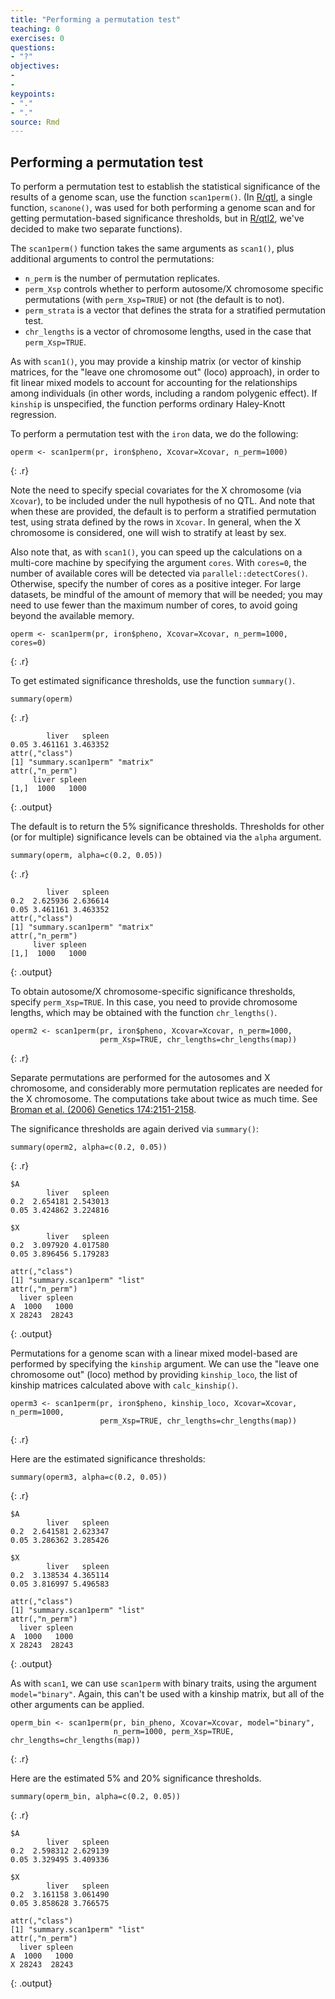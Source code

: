 ```yaml
---
title: "Performing a permutation test"
teaching: 0
exercises: 0
questions:
- "?"
objectives:
- 
- 
keypoints:
- "."
- "."
source: Rmd
---
```





## Performing a permutation test

To perform a permutation test to establish the statistical significance of
the results of a genome scan, use the function `scan1perm()`. (In
[R/qtl](http://rqtl.org), a single function, `scanone()`, was used for
both performing a genome scan and for getting permutation-based
significance thresholds, but in [R/qtl2](http://kbroman.org/qtl2),
we've decided to make two separate functions).

The `scan1perm()` function takes the same arguments as `scan1()`, plus
additional arguments to control the permutations:

- `n_perm` is the number of permutation replicates.
- `perm_Xsp` controls whether to perform autosome/X chromosome
  specific permutations (with `perm_Xsp=TRUE`) or not (the default is
  to not).
- `perm_strata` is a vector that defines the strata for a stratified permutation
  test.
- `chr_lengths` is a vector of chromosome lengths, used in the case
  that `perm_Xsp=TRUE`.

As with `scan1()`, you may provide a kinship matrix (or vector of
kinship matrices, for the "leave one chromosome out" (loco) approach),
in order to fit linear mixed models to account for accounting for the
relationships among individuals (in other words, including a random
polygenic effect). If `kinship` is unspecified, the function performs
ordinary Haley-Knott regression.



To perform a permutation test with the `iron` data, we do the following:


~~~
operm <- scan1perm(pr, iron$pheno, Xcovar=Xcovar, n_perm=1000)
~~~
{: .r}

Note the need to specify special covariates for the X chromosome (via
`Xcovar`), to be included under the null hypothesis of no QTL.
And note that when these are provided, the default is to perform a
stratified permutation test, using strata defined by the rows in
`Xcovar`. In general, when the X chromosome is considered, one will
wish to stratify at least by sex.

Also note that, as with `scan1()`, you can speed up the calculations on a multi-core
machine by specifying the argument `cores`. With `cores=0`, the number
of available cores will be detected via `parallel::detectCores()`.
Otherwise, specify the number of cores as a positive integer.
For large datasets, be mindful of the amount of memory that will be
needed; you may need to use fewer than the maximum number of cores,
to avoid going beyond the available memory.


~~~
operm <- scan1perm(pr, iron$pheno, Xcovar=Xcovar, n_perm=1000, cores=0)
~~~
{: .r}

To get estimated significance thresholds, use the function
`summary()`.




~~~
summary(operm)
~~~
{: .r}


~~~
        liver   spleen
0.05 3.461161 3.463352
attr(,"class")
[1] "summary.scan1perm" "matrix"           
attr(,"n_perm")
     liver spleen
[1,]  1000   1000
~~~
{: .output}

The default is to return the 5% significance thresholds. Thresholds for
other (or for multiple) significance levels can be obtained via the
`alpha` argument.




~~~
summary(operm, alpha=c(0.2, 0.05))
~~~
{: .r}


~~~
        liver   spleen
0.2  2.625936 2.636614
0.05 3.461161 3.463352
attr(,"class")
[1] "summary.scan1perm" "matrix"           
attr(,"n_perm")
     liver spleen
[1,]  1000   1000
~~~
{: .output}

To obtain autosome/X chromosome-specific significance thresholds,
specify `perm_Xsp=TRUE`. In this case, you need to provide chromosome
lengths, which may be obtained with the function `chr_lengths()`.




~~~
operm2 <- scan1perm(pr, iron$pheno, Xcovar=Xcovar, n_perm=1000,
                    perm_Xsp=TRUE, chr_lengths=chr_lengths(map))
~~~
{: .r}

Separate permutations are performed for the autosomes and X
chromosome, and considerably more permutation replicates are needed
for the X chromosome. The computations take about twice as much time.
See [Broman et al. (2006) Genetics
174:2151-2158](https://www.ncbi.nlm.nih.gov/pubmed/17028340).

The significance thresholds are again derived via `summary()`:




~~~
summary(operm2, alpha=c(0.2, 0.05))
~~~
{: .r}


~~~
$A
        liver   spleen
0.2  2.654181 2.543013
0.05 3.424862 3.224816

$X
        liver   spleen
0.2  3.097920 4.017580
0.05 3.896456 5.179283

attr(,"class")
[1] "summary.scan1perm" "list"             
attr(,"n_perm")
  liver spleen
A  1000   1000
X 28243  28243
~~~
{: .output}

Permutations for a genome scan with a linear mixed model-based are
performed by specifying the `kinship` argument. We can
use the "leave one chromosome out" (loco) method by providing
`kinship_loco`, the list of kinship matrices calculated above with
`calc_kinship()`.




~~~
operm3 <- scan1perm(pr, iron$pheno, kinship_loco, Xcovar=Xcovar, n_perm=1000,
                    perm_Xsp=TRUE, chr_lengths=chr_lengths(map))
~~~
{: .r}

Here are the estimated significance thresholds:




~~~
summary(operm3, alpha=c(0.2, 0.05))
~~~
{: .r}


~~~
$A
        liver   spleen
0.2  2.641581 2.623347
0.05 3.286362 3.285426

$X
        liver   spleen
0.2  3.138534 4.365114
0.05 3.816997 5.496583

attr(,"class")
[1] "summary.scan1perm" "list"             
attr(,"n_perm")
  liver spleen
A  1000   1000
X 28243  28243
~~~
{: .output}

As with `scan1`, we can use `scan1perm` with binary traits, using the
argument `model="binary"`. Again, this can't be used with a kinship
matrix, but all of the other arguments can be applied.


~~~
operm_bin <- scan1perm(pr, bin_pheno, Xcovar=Xcovar, model="binary",
                       n_perm=1000, perm_Xsp=TRUE, chr_lengths=chr_lengths(map))
~~~
{: .r}

Here are the estimated 5% and 20% significance thresholds.




~~~
summary(operm_bin, alpha=c(0.2, 0.05))
~~~
{: .r}


~~~
$A
        liver   spleen
0.2  2.598312 2.629139
0.05 3.329495 3.409336

$X
        liver   spleen
0.2  3.161158 3.061490
0.05 3.858628 3.766575

attr(,"class")
[1] "summary.scan1perm" "list"             
attr(,"n_perm")
  liver spleen
A  1000   1000
X 28243  28243
~~~
{: .output}
